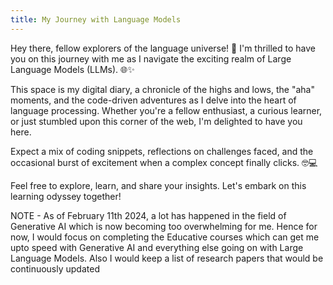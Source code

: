 ```yaml
---
title: My Journey with Language Models
---
```


Hey there, fellow explorers of the language universe! 👋 I'm thrilled to have you on this journey with me as I navigate the exciting realm of Large Language Models (LLMs). 🌐✨

This space is my digital diary, a chronicle of the highs and lows, the "aha" moments, and the code-driven adventures as I delve into the heart of language processing. Whether you're a fellow enthusiast, a curious learner, or just stumbled upon this corner of the web, I'm delighted to have you here.

Expect a mix of coding snippets, reflections on challenges faced, and the occasional burst of excitement when a complex concept finally clicks. 🤓💻

Feel free to explore, learn, and share your insights. Let's embark on this learning odyssey together!

NOTE - As of February 11th 2024, a lot has happened in the field of Generative AI which is now becoming too overwhelming for me. Hence for now, I would focus on completing the Educative courses which can get me upto speed with Generative AI and everything else going on with Large Language Models. Also I would keep a list of research papers that would be continuously updated
